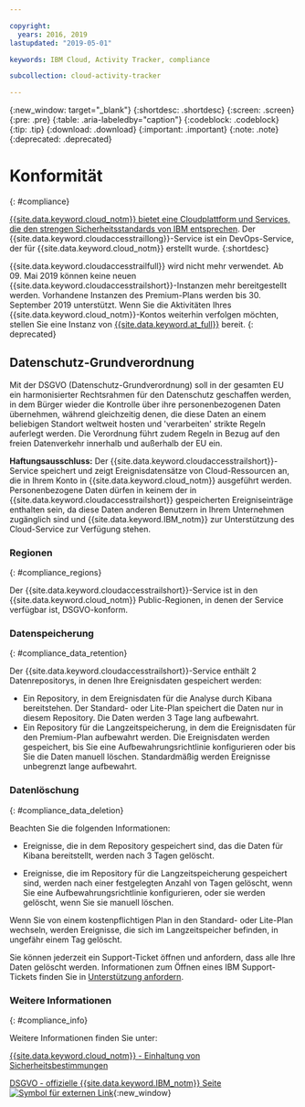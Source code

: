 ```yaml
---

copyright:
  years: 2016, 2019
lastupdated: "2019-05-01"

keywords: IBM Cloud, Activity Tracker, compliance

subcollection: cloud-activity-tracker

---
```


{:new_window: target="_blank"}
{:shortdesc: .shortdesc}
{:screen: .screen}
{:pre: .pre}
{:table: .aria-labeledby="caption"}
{:codeblock: .codeblock}
{:tip: .tip}
{:download: .download}
{:important: .important}
{:note: .note}
{:deprecated: .deprecated}


# Konformität
{: #compliance}

[{{site.data.keyword.cloud_notm}} bietet eine Cloudplattform und Services, die den strengen Sicherheitsstandards von IBM entsprechen](/docs/overview?topic=overview-security#compliance). Der {{site.data.keyword.cloudaccesstraillong}}-Service ist ein DevOps-Service, der für {{site.data.keyword.cloud_notm}} erstellt wurde. 
{:shortdesc}

{{site.data.keyword.cloudaccesstrailfull}} wird nicht mehr verwendet. Ab 09. Mai 2019 können keine neuen {{site.data.keyword.cloudaccesstrailshort}}-Instanzen mehr bereitgestellt werden. Vorhandene Instanzen des Premium-Plans werden bis 30. September 2019 unterstützt. Wenn Sie die Aktivitäten Ihres {{site.data.keyword.cloud_notm}}-Kontos weiterhin verfolgen möchten, stellen Sie eine Instanz von [{{site.data.keyword.at_full}}](/docs/services/Activity-Tracker-with-LogDNA?topic=logdnaat-getting-started#getting-started) bereit.
{: deprecated}

## Datenschutz-Grundverordnung

Mit der DSGVO (Datenschutz-Grundverordnung) soll in der gesamten EU ein harmonisierter Rechtsrahmen für den Datenschutz geschaffen werden, in dem Bürger wieder die Kontrolle über ihre personenbezogenen Daten übernehmen, während gleichzeitig denen, die diese Daten an einem beliebigen Standort weltweit hosten und 'verarbeiten' strikte Regeln auferlegt werden. Die Verordnung führt zudem Regeln in Bezug auf den freien Datenverkehr innerhalb und außerhalb der EU ein. 

**Haftungsausschluss:** Der {{site.data.keyword.cloudaccesstrailshort}}-Service speichert und zeigt Ereignisdatensätze von Cloud-Ressourcen an, die in Ihrem Konto in {{site.data.keyword.cloud_notm}} ausgeführt werden. Personenbezogene Daten dürfen in keinem der in {{site.data.keyword.cloudaccesstrailshort}} gespeicherten Ereigniseinträge enthalten sein, da diese Daten anderen Benutzern in Ihrem Unternehmen zugänglich sind und {{site.data.keyword.IBM_notm}} zur Unterstützung des Cloud-Service zur Verfügung stehen.

### Regionen
{: #compliance_regions}

Der {{site.data.keyword.cloudaccesstrailshort}}-Service ist in den {{site.data.keyword.cloud_notm}} Public-Regionen, in denen der Service verfügbar ist, DSGVO-konform.


### Datenspeicherung
{: #compliance_data_retention}

Der {{site.data.keyword.cloudaccesstrailshort}}-Service enthält 2 Datenrepositorys, in denen Ihre Ereignisdaten gespeichert werden: 

* Ein Repository, in dem Ereignisdaten für die Analyse durch Kibana bereitstehen. Der Standard- oder Lite-Plan speichert die Daten nur in diesem Repository. Die Daten werden 3 Tage lang aufbewahrt.
* Ein Repository für die Langzeitspeicherung, in dem die Ereignisdaten für den Premium-Plan aufbewahrt werden. Die Ereignisdaten werden gespeichert, bis Sie eine Aufbewahrungsrichtlinie konfigurieren oder bis Sie die Daten manuell löschen. Standardmäßig werden Ereignisse unbegrenzt lange aufbewahrt.


### Datenlöschung
{: #compliance_data_deletion}

Beachten Sie die folgenden Informationen:

* Ereignisse, die in dem Repository gespeichert sind, das die Daten für Kibana bereitstellt, werden nach 3 Tagen gelöscht.

* Ereignisse, die im Repository für die Langzeitspeicherung gespeichert sind, werden nach einer festgelegten Anzahl von Tagen gelöscht, wenn Sie eine Aufbewahrungsrichtlinie konfigurieren, oder sie werden gelöscht, wenn Sie sie manuell löschen. 



Wenn Sie von einem kostenpflichtigen Plan in den Standard- oder Lite-Plan wechseln, werden Ereignisse, die sich im Langzeitspeicher befinden, in ungefähr einem Tag gelöscht.

Sie können jederzeit ein Support-Ticket öffnen und anfordern, dass alle Ihre Daten gelöscht werden. Informationen zum Öffnen eines IBM Support-Tickets finden Sie in [Unterstützung anfordern](/docs/get-support?topic=get-support-getting-customer-support#getting-customer-support).



### Weitere Informationen
{: #compliance_info}

Weitere Informationen finden Sie unter:

[{{site.data.keyword.cloud_notm}} - Einhaltung von Sicherheitsbestimmungen](/docs/overview?topic=overview-security#compliance)

[DSGVO - offizielle {{site.data.keyword.IBM_notm}} Seite ![Symbol für externen Link](../../icons/launch-glyph.svg "Symbol für externen Link")](https://www.ibm.com/data-responsibility/gdpr/){:new_window}



